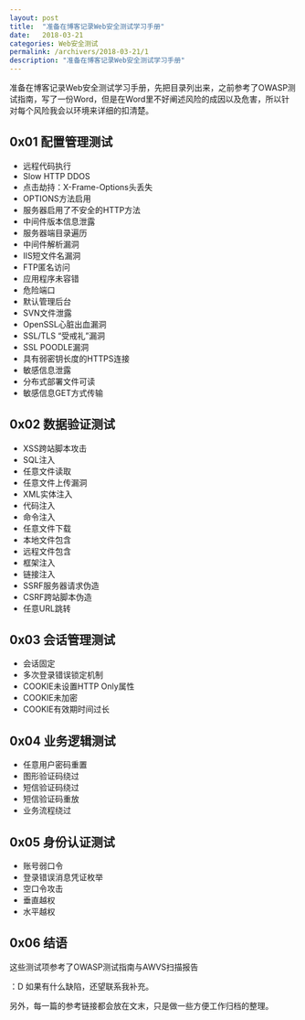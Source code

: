 ```yaml
---
layout: post
title:  "准备在博客记录Web安全测试学习手册"
date:   2018-03-21
categories: Web安全测试
permalink: /archivers/2018-03-21/1
description: "准备在博客记录Web安全测试学习手册"
---
```


准备在博客记录Web安全测试学习手册，先把目录列出来，之前参考了OWASP测试指南，写了一份Word，但是在Word里不好阐述风险的成因以及危害，所以针对每个风险我会以环境来详细的扣清楚。
<!--more-->

## 0x01 配置管理测试

* 远程代码执行
* Slow HTTP DDOS
* 点击劫持：X-Frame-Options头丢失
* OPTIONS方法启用
* 服务器启用了不安全的HTTP方法
* 中间件版本信息泄露
* 服务器端目录遍历
* 中间件解析漏洞
* IIS短文件名漏洞
* FTP匿名访问
* 应用程序未容错
* 危险端口
* 默认管理后台
* SVN文件泄露
* OpenSSL心脏出血漏洞
* SSL/TLS “受戒礼”漏洞
* SSL POODLE漏洞
* 具有弱密钥长度的HTTPS连接
* 敏感信息泄露
* 分布式部署文件可读
* 敏感信息GET方式传输

## 0x02 数据验证测试

* XSS跨站脚本攻击
* SQL注入
* 任意文件读取
* 任意文件上传漏洞
* XML实体注入
* 代码注入
* 命令注入
* 任意文件下载
* 本地文件包含
* 远程文件包含
* 框架注入
* 链接注入
* SSRF服务器请求伪造
* CSRF跨站脚本伪造
* 任意URL跳转

## 0x03 会话管理测试

* 会话固定
* 多次登录错误锁定机制
* COOKIE未设置HTTP Only属性
* COOKIE未加密
* COOKIE有效期时间过长

## 0x04 业务逻辑测试

* 任意用户密码重置
* 图形验证码绕过
* 短信验证码绕过
* 短信验证码重放
* 业务流程绕过

## 0x05 身份认证测试

* 账号弱口令
* 登录错误消息凭证枚举
* 空口令攻击
* 垂直越权
* 水平越权

## 0x06 结语

这些测试项参考了OWASP测试指南与AWVS扫描报告 

：D 如果有什么缺陷，还望联系我补充。

另外，每一篇的参考链接都会放在文末，只是做一些方便工作归档的整理。


